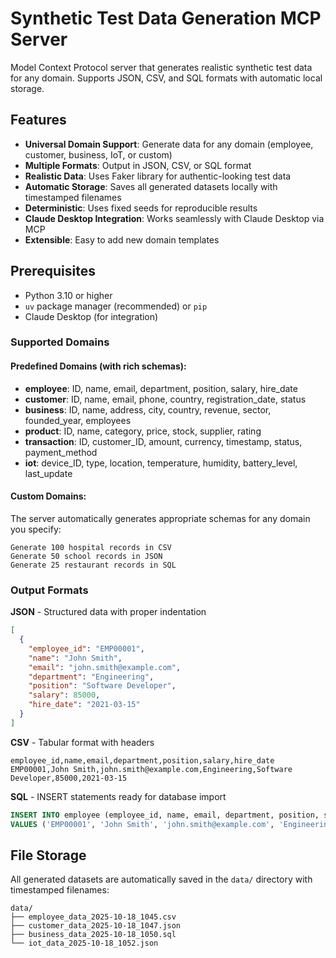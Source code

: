 # Synthetic Test Data Generation MCP Server

Model Context Protocol server that generates realistic synthetic test data for any domain. Supports JSON, CSV, and SQL formats with automatic local storage.

## Features

- **Universal Domain Support**: Generate data for any domain (employee, customer, business, IoT, or custom)
- **Multiple Formats**: Output in JSON, CSV, or SQL format
- **Realistic Data**: Uses Faker library for authentic-looking test data
- **Automatic Storage**: Saves all generated datasets locally with timestamped filenames
- **Deterministic**: Uses fixed seeds for reproducible results
- **Claude Desktop Integration**: Works seamlessly with Claude Desktop via MCP
- **Extensible**: Easy to add new domain templates

## Prerequisites

- Python 3.10 or higher
- `uv` package manager (recommended) or `pip`
- Claude Desktop (for integration)

### Supported Domains

#### Predefined Domains (with rich schemas):

- **employee**: ID, name, email, department, position, salary, hire_date
- **customer**: ID, name, email, phone, country, registration_date, status
- **business**: ID, name, address, city, country, revenue, sector, founded_year, employees
- **product**: ID, name, category, price, stock, supplier, rating
- **transaction**: ID, customer_ID, amount, currency, timestamp, status, payment_method
- **iot**: device_ID, type, location, temperature, humidity, battery_level, last_update

#### Custom Domains:

The server automatically generates appropriate schemas for any domain you specify:

```
Generate 100 hospital records in CSV
Generate 50 school records in JSON
Generate 25 restaurant records in SQL
```

### Output Formats

**JSON** - Structured data with proper indentation
```json
[
  {
    "employee_id": "EMP00001",
    "name": "John Smith",
    "email": "john.smith@example.com",
    "department": "Engineering",
    "position": "Software Developer",
    "salary": 85000,
    "hire_date": "2021-03-15"
  }
]
```

**CSV** - Tabular format with headers
```csv
employee_id,name,email,department,position,salary,hire_date
EMP00001,John Smith,john.smith@example.com,Engineering,Software Developer,85000,2021-03-15
```

**SQL** - INSERT statements ready for database import
```sql
INSERT INTO employee (employee_id, name, email, department, position, salary, hire_date) 
VALUES ('EMP00001', 'John Smith', 'john.smith@example.com', 'Engineering', 'Software Developer', 85000, '2021-03-15');
```

## File Storage

All generated datasets are automatically saved in the `data/` directory with timestamped filenames:

```
data/
├── employee_data_2025-10-18_1045.csv
├── customer_data_2025-10-18_1047.json
├── business_data_2025-10-18_1050.sql
└── iot_data_2025-10-18_1052.json
```
